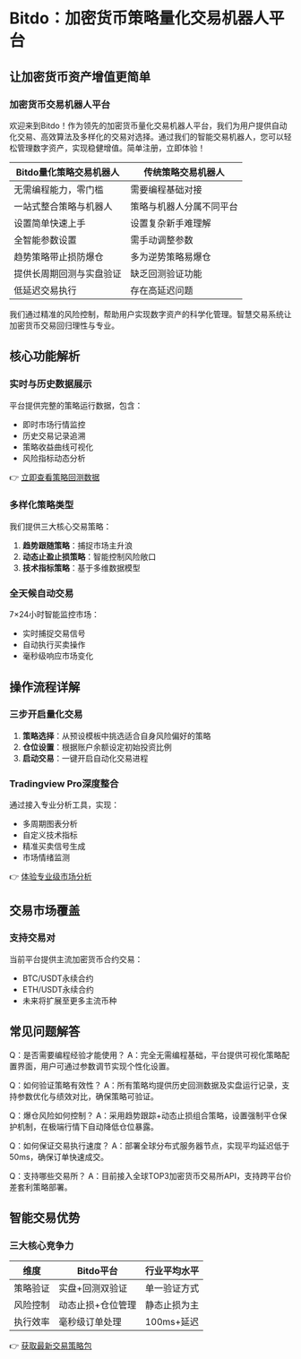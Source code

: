 # Bitdo：加密货币策略量化交易机器人平台

## 让加密货币资产增值更简单

### 加密货币交易机器人平台
欢迎来到Bitdo！作为领先的加密货币量化交易机器人平台，我们为用户提供自动化交易、高效算法及多样化的交易对选择。通过我们的智能交易机器人，您可以轻松管理数字资产，实现稳健增值。简单注册，立即体验！

| Bitdo量化策略交易机器人 | 传统策略交易机器人 |
| --- | --- |
| 无需编程能力，零门槛 | 需要编程基础对接 |
| 一站式整合策略与机器人 | 策略与机器人分属不同平台 |
| 设置简单快速上手 | 设置复杂新手难理解 |
| 全智能参数设置 | 需手动调整参数 |
| 趋势策略带止损防爆仓 | 多为逆势策略易爆仓 |
| 提供长周期回测与实盘验证 | 缺乏回测验证功能 |
| 低延迟交易执行 | 存在高延迟问题 |

我们通过精准的风险控制，帮助用户实现数字资产的科学化管理。智慧交易系统让加密货币交易回归理性与专业。

## 核心功能解析

### 实时与历史数据展示
平台提供完整的策略运行数据，包含：
- 即时市场行情监控
- 历史交易记录追溯
- 策略收益曲线可视化
- 风险指标动态分析

👉 [立即查看策略回测数据](https://bit.ly/okx_welcome)

### 多样化策略类型
我们提供三大核心交易策略：
1. **趋势跟随策略**：捕捉市场主升浪
2. **动态止盈止损策略**：智能控制风险敞口
3. **技术指标策略**：基于多维数据模型

### 全天候自动交易
7×24小时智能监控市场：
- 实时捕捉交易信号
- 自动执行买卖操作
- 毫秒级响应市场变化

## 操作流程详解

### 三步开启量化交易
1. **策略选择**：从预设模板中挑选适合自身风险偏好的策略
2. **仓位设置**：根据账户余额设定初始投资比例
3. **启动交易**：一键开启自动化交易进程

### Tradingview Pro深度整合
通过接入专业分析工具，实现：
- 多周期图表分析
- 自定义技术指标
- 精准买卖信号生成
- 市场情绪监测

👉 [体验专业级市场分析](https://bit.ly/okx_welcome)

## 交易市场覆盖

### 支持交易对
当前平台提供主流加密货币合约交易：
- BTC/USDT永续合约
- ETH/USDT永续合约
- 未来将扩展至更多主流币种

## 常见问题解答

Q：是否需要编程经验才能使用？
A：完全无需编程基础，平台提供可视化策略配置界面，用户可通过参数调节实现个性化设置。

Q：如何验证策略有效性？
A：所有策略均提供历史回测数据及实盘运行记录，支持参数优化与绩效对比，确保策略可验证。

Q：爆仓风险如何控制？
A：采用趋势跟踪+动态止损组合策略，设置强制平仓保护机制，在极端行情下自动降低仓位暴露。

Q：如何保证交易执行速度？
A：部署全球分布式服务器节点，实现平均延迟低于50ms，确保订单快速成交。

Q：支持哪些交易所？
A：目前接入全球TOP3加密货币交易所API，支持跨平台价差套利策略部署。

## 智能交易优势

### 三大核心竞争力
| 维度        | Bitdo平台          | 行业平均水平      |
|-------------|--------------------|-------------------|
| 策略验证    | 实盘+回测双验证    | 单一验证方式      |
| 风险控制    | 动态止损+仓位管理  | 静态止损为主      |
| 执行效率    | 毫秒级订单处理     | 100ms+延迟        |

👉 [获取最新交易策略包](https://bit.ly/okx_welcome)